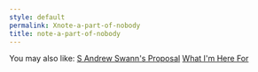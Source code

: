 ```yaml
---
style: default
permalink: Xnote-a-part-of-nobody
title: note-a-part-of-nobody
---
```

You may also like:
[S Andrew Swann's Proposal](http://scp-wiki.net/sandrewswann-s-proposal)
[What I'm Here For](http://scp-wiki.net/what-i-m-here-for)